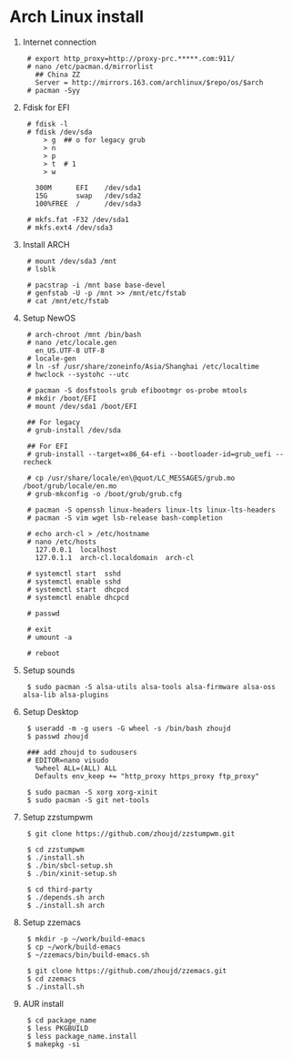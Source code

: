 Arch Linux install
==================

1. Internet connection

        # export http_proxy=http://proxy-prc.*****.com:911/
        # nano /etc/pacman.d/mirrorlist
          ## China ZZ
          Server = http://mirrors.163.com/archlinux/$repo/os/$arch
        # pacman -Syy

2. Fdisk for EFI

        # fdisk -l
        # fdisk /dev/sda
            > g  ## o for legacy grub
            > n
            > p
            > t  # 1
            > w

          300M      EFI    /dev/sda1
          15G       swap   /dev/sda2
          100%FREE  /      /dev/sda3

        # mkfs.fat -F32 /dev/sda1
        # mkfs.ext4 /dev/sda3

3. Install ARCH

        # mount /dev/sda3 /mnt
        # lsblk

        # pacstrap -i /mnt base base-devel
        # genfstab -U -p /mnt >> /mnt/etc/fstab
        # cat /mnt/etc/fstab

4. Setup NewOS

        # arch-chroot /mnt /bin/bash
        # nano /etc/locale.gen
          en_US.UTF-8 UTF-8
        # locale-gen
        # ln -sf /usr/share/zoneinfo/Asia/Shanghai /etc/localtime
        # hwclock --systohc --utc

        # pacman -S dosfstools grub efibootmgr os-probe mtools
        # mkdir /boot/EFI
        # mount /dev/sda1 /boot/EFI
        
        ## For legacy
        # grub-install /dev/sda
        
        ## For EFI
        # grub-install --target=x86_64-efi --bootloader-id=grub_uefi --recheck
        
        # cp /usr/share/locale/en\@quot/LC_MESSAGES/grub.mo /boot/grub/locale/en.mo
        # grub-mkconfig -o /boot/grub/grub.cfg

        # pacman -S openssh linux-headers linux-lts linux-lts-headers
        # pacman -S vim wget lsb-release bash-completion

        # echo arch-cl > /etc/hostname
        # nano /etc/hosts
          127.0.0.1  localhost
          127.0.1.1  arch-cl.localdomain  arch-cl

        # systemctl start  sshd
        # systemctl enable sshd
        # systemctl start  dhcpcd
        # systemctl enable dhcpcd

        # passwd

        # exit
        # umount -a

        # reboot

5. Setup sounds

        $ sudo pacman -S alsa-utils alsa-tools alsa-firmware alsa-oss alsa-lib alsa-plugins

6. Setup Desktop

        $ useradd -m -g users -G wheel -s /bin/bash zhoujd
        $ passwd zhoujd

        ### add zhoujd to sudousers
        # EDITOR=nano visudo
          %wheel ALL=(ALL) ALL
          Defaults env_keep += "http_proxy https_proxy ftp_proxy"

        $ sudo pacman -S xorg xorg-xinit
        $ sudo pacman -S git net-tools

7. Setup zzstumpwm

        $ git clone https://github.com/zhoujd/zzstumpwm.git

        $ cd zzstumpwm
        $ ./install.sh
        $ ./bin/sbcl-setup.sh
        $ ./bin/xinit-setup.sh

        $ cd third-party
        $ ./depends.sh arch
        $ ./install.sh arch

8. Setup zzemacs

        $ mkdir -p ~/work/build-emacs
        $ cp ~/work/build-emacs
        $ ~/zzemacs/bin/build-emacs.sh

        $ git clone https://github.com/zhoujd/zzemacs.git
        $ cd zzemacs
        $ ./install.sh

9. AUR install

        $ cd package_name
        $ less PKGBUILD
        $ less package_name.install
        $ makepkg -si


